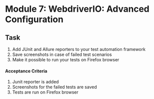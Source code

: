 # Module 7: WebdriverIO: Advanced Configuration

## Task

1. Add JUnit and Allure reporters to your test automation framework
1. Save screenshots in case of failed test scenarios
1. Make it possible to run your tests on Firefox browser

#### Acceptance Criteria

1. Junit reporter is added
1. Screenshots for the failed tests are saved
1. Tests are run on Firefox browser
